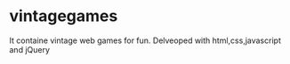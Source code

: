 # vintagegames
It containe vintage web games for fun. Delveoped with html,css,javascript and jQuery
